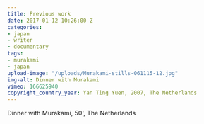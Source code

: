 ```yaml
---
title: Previous work
date: 2017-01-12 10:26:00 Z
categories:
- japan
- writer
- documentary
tags:
- murakami
- japan
upload-image: "/uploads/Murakami-stills-061115-12.jpg"
img-alt: Dinner with Murakami
vimeo: 166625940
copyright_country_year: Yan Ting Yuen, 2007, The Netherlands
---
```


Dinner with Murakami, 50', The Netherlands